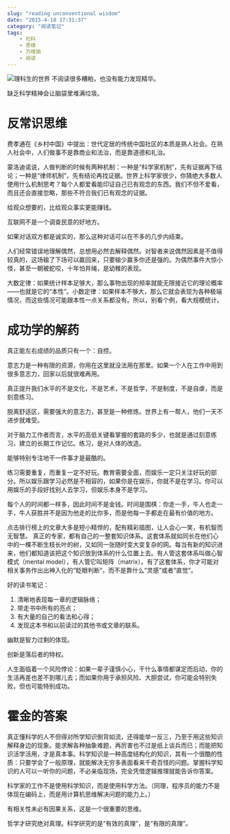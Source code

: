 ```yaml
---
slug: "reading unconventional wisdom"
date: "2015-4-18 17:31:37"
category: "阅读笔记"
tags:
    - 社科
    - 思维
    - 万维钢
    - 阅读
---
```

![理科生的世界](/images/wanwan.jpg)
不阅读很多糟粕，也没有能力发现精华。

缺乏科学精神会让脑袋里堆满垃圾。

# 反常识思维

费孝通在《乡村中国》中提出：世代定居的传统中国社区的本质是熟人社会。在熟人社会中，人们做事不是靠商业和法治，而是靠道德和礼治。

蒙洛迪诺说，人做判断的时候有两种机制：一种是“科学家机制”，先有证据再下结论；一种是“律师机制”，先有结论再找证据。世界上科学家很少，你猜绝大多数人使用什么机制思考？每个人都爱看能印证自己已有观念的东西。我们不但不爱看，而且还会直接忽略，那些不符合我们已有观念的证据。

给观众想要的，比给观众事实更能赚钱。

互联网不是一个调查民意的好地方。

如果对话双方都是诚实的，那么这种对话可以在不多的几步内结束。

人们经常错误地理解偶然，总想用必然去解释偶然。对智者来说偶然因素是不值得较真的，这场输了下场可以赢回来，只要输少赢多你还是强的。为偶然事件大惊小怪，甚至一朝被蛇咬，十年怕井绳，是幼稚的表现。

大数定律：如果统计样本足够大，那么事物出现的频率就能无限接近它的理论概率——也就是它的“本性”。小数定律：如果样本不够大，那么它就会表现为各种极端情况，而这些情况可能跟本性一点关系都没有。所以，别看个例，看大规模统计。

# 成功学的解药

真正能左右成绩的品质只有一个：自控。

意志力是一种有限的资源，你用在这里就没法用在那里。如果一个人在工作中用到很多意志力，回家以后就很难再用。

真正提升我们水平的不是文化，不是艺术，不是哲学，不是制度，不是自虐，而是刻意练习。

脱离舒适区，需要强大的意志力，甚至是一种修炼。世界上有一帮人，他们一天不进步就难受。

对于脑力工作者而言，水平的高低关键看掌握的套路的多少，也就是通过刻意练习，建立的长期工作记忆。练习，是对人体的改造。

能够特别专注地干一件事才是最酷的。

练习需要重复，而重复一定不好玩。教育需要全面，而娱乐一定只关注好玩的部分。所以娱乐跟学习必然是不相容的，如果你是在娱乐，你就不是在学习。你可以用娱乐的手段好找别人去学习，但娱乐本身不是学习。

每个人的时间都一样多，因此时间不是金钱。时间是围棋：你走一手，牛人也走一手，牛人获胜并不是因为他走的比你多，而是他每一手都走在最有价值的地方。

点击排行榜上的文章大多是短小精悍的，配有精彩插图，让人会心一笑，有机智而无智慧。
真正的专家，都有自己的一整套知识体系。这套体系就如同长在他们心中的一棵不断生枝长叶的树，又如同一张随时变大变复杂的网。每当有新的知识进来，他们都知道该把这个知识放到体系的什么位置上去。有人管这套体系叫做心智模式（mental model），有人管它叫矩阵（matrix）。有了这套体系，你才可能对相关事务作出出神入化的“眨眼判断”，而不是靠什么“灵感”或者“直觉”。

好的读书笔记：
1. 清晰地表现每一章的逻辑脉络；
2. 带走书中所有的亮点；
3. 有大量的自己的看法和心得；
4. 发现这本书和以前读过的其他书或文章的联系。

幽默是智力过剩的体现。

创新是落后者的特权。

人生面临着一个风险悖论：如果一辈子谨慎小心，干什么事情都谋定而后动，你的生活再差也差不到哪儿去；而如果你用于承担风险、大胆尝试，你可能会特别失败，但也可能特别成功。

# 霍金的答案

真正懂科学的人不但得对所学知识倒背如流，还得能举一反三，乃至于用这些知识解释身边的现象。能求解各种抽象难题，再厉害也不过是纸上谈兵而已；而能把知识活学活用，才是真本事。科学知识是一种高度结构化的知识，其有一个很酷的性质：只要学会了一般原理，就能解决无穷多表面看来千奇百怪的问题。掌握科学知识的人可以一听你的问题，不必亲临现场，完全凭借逻辑推理就能告诉你答案。

科学家的工作不是使用科学知识，而是使用科学方法。（同理，程序员的能力不是体现在编码上，而是用计算机思维解决问题的能力上。）

有相关性未必有因果关系，这是一个很重要的思维。

哲学才研究绝对真理。科学研究的是“有效的真理”，是“有限的真理”。








